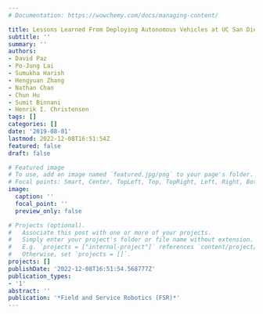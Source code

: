 ```yaml
---
# Documentation: https://wowchemy.com/docs/managing-content/

title: Lessons Learned From Deploying Autonomous Vehicles at UC San Diego
subtitle: ''
summary: ''
authors:
- David Paz
- Po-Jung Lai
- Sumukha Harish
- Hengyuan Zhang
- Nathan Chan
- Chun Hu
- Sumit Binnani
- Henrik I. Christensen
tags: []
categories: []
date: '2019-08-01'
lastmod: 2022-12-08T16:51:54Z
featured: false
draft: false

# Featured image
# To use, add an image named `featured.jpg/png` to your page's folder.
# Focal points: Smart, Center, TopLeft, Top, TopRight, Left, Right, BottomLeft, Bottom, BottomRight.
image:
  caption: ''
  focal_point: ''
  preview_only: false

# Projects (optional).
#   Associate this post with one or more of your projects.
#   Simply enter your project's folder or file name without extension.
#   E.g. `projects = ["internal-project"]` references `content/project/deep-learning/index.md`.
#   Otherwise, set `projects = []`.
projects: []
publishDate: '2022-12-08T16:51:54.568777Z'
publication_types:
- '1'
abstract: ''
publication: '*Field and Service Robotics (FSR)*'
---
```

